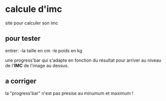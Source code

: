 # calcule d'imc

site pour calculer son imc 


 ## pour tester
entrer:
-la taille en cm
-le poids en kg

une progress'bar qui s'adapte en fonction du résultat pour arriver au niveau de l'__IMC__ de l'image au dessus.

## a corriger

la "progress'bar" n'est pas presise au minumum et maximum !



